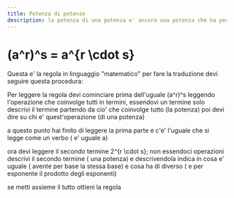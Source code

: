 ```yaml
---
title: Potenza di potenze
description: la potenza di una potenza e' ancora una potenza che ha per base la stessa base e per esponente il prodotto degli esponenti.
---
```


# <katex class="red--text text-left" display-mode>(a^r)^s = a^{r \cdot s}</katex>

Questa e' la regola in linguaggio "matematico" per fare la traduzione devi seguire questa procedura:

Per leggere la regola devi cominciare prima dell'uguale
<katex class="red--text">(a^r)^s</katex>
leggendo l'operazione che coinvolge tutti in termini, essendovi un termine solo descrivi il termine partendo da cio' che coinvolge tutto (<span class="indigo--text">la potenza</span>) poi devi dire su chi e' quest'operazione (<span class="indigo--text">di una potenza</span>)

a questo punto hai finito di leggere la prima parte e c'e' l'uguale che si legge come un verbo (<span class="indigo--text"> e' uguale a</span>)

ora devi leggere il secondo termine <katex class="red--text">2^{r \cdot s}</katex>; non essendoci operazioni descrivi il secondo termine (<span class="indigo--text"> una potenza</span>) e descrivendola indica in cosa e' uguale (<span class="indigo--text"> avente per base la stessa base</span>) e cosa ha di diverso (<span class="indigo--text"> e per esponente il prodotto degli esponenti</span>)

se metti assieme il tutto ottieni la regola